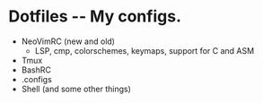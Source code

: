 # Dotfiles -- My configs.



- NeoVimRC (new and old)
  - LSP, cmp, colorschemes, keymaps, support for C and ASM
- Tmux
- BashRC
- .configs
- Shell (and some other things)

